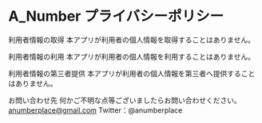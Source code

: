 # A_Number プライバシーポリシー

利用者情報の取得
本アプリが利用者の個人情報を取得することはありません。

利用者情報の利用
本アプリが利用者の個人情報を利用することはありません。

利用者情報の第三者提供
本アプリが利用者の個人情報を第三者へ提供することはありません。

お問い合わせ先
何かご不明な点等ございましたらお問い合わせください。
anumberplace@gmail.com
Twitter：@anumberplace
